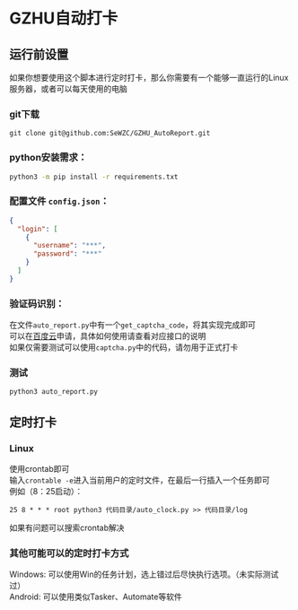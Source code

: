 # GZHU自动打卡

## 运行前设置

如果你想要使用这个脚本进行定时打卡，那么你需要有一个能够一直运行的Linux服务器，或者可以每天使用的电脑

### git下载
```shell
git clone git@github.com:SeWZC/GZHU_AutoReport.git
```

### python安装需求：
```sh
python3 -m pip install -r requirements.txt
```

### 配置文件 `config.json`：
```json
{
  "login": [
    {
      "username": "***",
      "password": "***"
    }
  ]
}
```

### 验证码识别：
在文件`auto_report.py`中有一个`get_captcha_code`，将其实现完成即可<br>
可以在[百度云](https://console.bce.baidu.com/ai/#/ai/ocr/app/list)申请，具体如何使用请查看对应接口的说明<br>
如果仅需要测试可以使用`captcha.py`中的代码，请勿用于正式打卡

### 测试
```sh
python3 auto_report.py
```

## 定时打卡
### Linux
使用crontab即可<br>
输入`crontable -e`进入当前用户的定时文件，在最后一行插入一个任务即可<br>
例如（8：25启动）：
```
25 8 * * * root python3 代码目录/auto_clock.py >> 代码目录/log
```
如果有问题可以搜索crontab解决

### 其他可能可以的定时打卡方式
Windows:
可以使用Win的任务计划，选上错过后尽快执行选项。（未实际测试过）<br>
Android:
可以使用类似Tasker、Automate等软件
